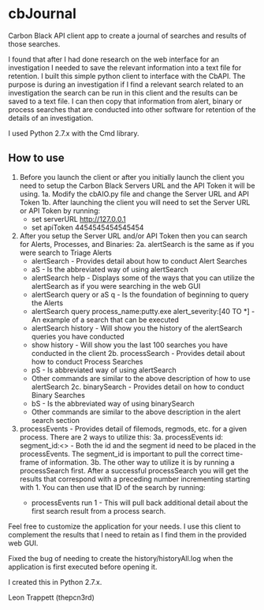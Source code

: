 # cbJournal
Carbon Black API client app to create a journal of searches and results of those searches.

I found that after I had done research on the web interface for an investigation I needed to save the relevant information into a text file for retention.  I built this simple python client to interface with the CbAPI.  The purpose is during an investigation if I find a relevant search related to an investigation the search can be run in this client and the results can be saved to a text file.  I can then copy that information from alert, binary or process searches that are conducted into other software for retention of the details of an investigation.
 
I used Python 2.7.x with the Cmd library.
 
How to use
---------------
1. Before you launch the client or after you initially launch the client you need to setup the Carbon Black Servers URL and the API Token it will be using.
1a. Modify the cbAIO.py file and change the Server URL and API Token
1b. After launching the client you will need to set the Server URL or API Token by running:
     - set serverURL http://127.0.0.1
     - set apiToken 4454545454545454
2. After you setup the Server URL and/or API Token then you can search for Alerts, Processes, and Binaries:
2a. alertSearch is the same as if you were search to Triage Alerts
     - alertSearch - Provides detail about how to conduct Alert Searches
     - aS - Is the abbreviated way of using alertSearch
     - alertSearch help - Displays some of the ways that you can utilize the alertSearch as if you were searching in the web GUI
     - alertSearch query or aS q - Is the foundation of beginning to query the Alerts
     - alertSearch query process_name:putty.exe alert_severity:[40 TO *] - An example of a search that can be executed
     - alertSearch history - Will show you the history of the alertSearch queries you have conducted
     - show history - Will show you the last 100 searches you have conducted in the client
2b. processSearch - Provides detail about how to conduct Process Searches
     - pS - Is abbreviated way of using alertSearch
     - Other commands are similar to the above description of how to use alertSearch
2c. binarySearch - Provides detail on how to conduct Binary Searches
     - bS - Is the abbreviated way of using binarySearch
     - Other commands are similar to the above description in the alert search section
3. processEvents - Provides detail of filemods, regmods, etc. for a given process.  There are 2 ways to utilize this:
3a. processEvents id:<process unique id> segment_id:<> - Both the id and the segment id need to be placed in the processEvents.  The segment_id is important to pull the correct time-frame of information.
3b. The other way to utilize it is by running a processSearch first.  After a successful processSearch you will get the results that correspond with a preceding number incrementing starting with 1.  You can then use that ID of the search by running:
     - processEvents run 1 - This will pull back additional detail about the first search result from a process search.
 
Feel free to customize the application for your needs.  I use this client to complement the results that I need to retain as I find them in the provided web GUI.
 
Fixed the bug of needing to create the history/historyAll.log when the application is first executed before opening it.
 
I created this in Python 2.7.x.

Leon Trappett (thepcn3rd)
